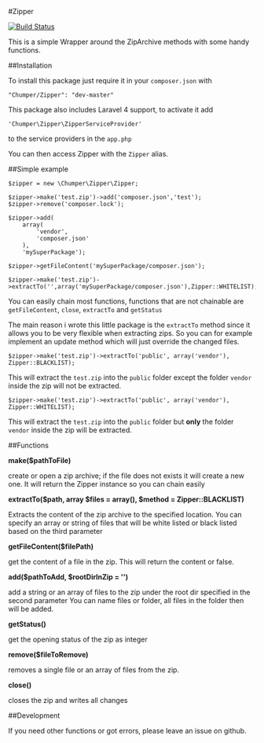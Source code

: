 #Zipper

[![Build Status](https://travis-ci.org/Chumper/Zipper.png)](https://travis-ci.org/Chumper/Zipper)

This is a simple Wrapper around the ZipArchive methods with some handy functions.

##Installation

To install this package just require it in your `composer.json` with

	"Chumper/Zipper": "dev-master"

This package also includes Laravel 4 support, to activate it add

	'Chumper\Zipper\ZipperServiceProvider'

to the service providers in the `app.php`

You can then access Zipper with the `Zipper` alias.

##Simple example

	$zipper = new \Chumper\Zipper\Zipper;

    $zipper->make('test.zip')->add('composer.json','test');
    $zipper->remove('composer.lock');

    $zipper->add(
        array(
            'vendor',
            'composer.json'
        ),
        'mySuperPackage');

    $zipper->getFileContent('mySuperPackage/composer.json');
	
    $zipper->make('test.zip')->extractTo('',array('mySuperPackage/composer.json'),Zipper::WHITELIST);
    
You can easily chain most functions, functions that are not chainable are `getFileContent`, `close`, `extractTo` and `getStatus`

The main reason i wrote this little package is the `extractTo` method since it allows you to be very flexible when extracting zips.
So you can for example implement an update method which will just override the changed files.

	$zipper->make('test.zip')->extractTo('public', array('vendor'), Zipper::BLACKLIST);
	
This will extract the `test.zip` into the `public` folder except the folder `vendor` inside the zip will not be extracted.

	$zipper->make('test.zip')->extractTo('public', array('vendor'), Zipper::WHITELIST);
	
This will extract the `test.zip` into the `public` folder but **only** the folder `vendor` inside the zip will be extracted.

##Functions

**make($pathToFile)**

create or open a zip archive; if the file does not exists it will create a new one.
It will return the Zipper instance so you can chain easily


**extractTo($path, array $files = array(), $method = Zipper::BLACKLIST)**

Extracts the content of the zip archive to the specified location.
You can specify an array or string of files that will be white listed or black listed based on the third parameter


**getFileContent($filePath)**

get the content of a file in the zip. This will return the content or false.


**add($pathToAdd, $rootDirInZip = '')**

add a string or an array of files to the zip under the root dir specified in the second parameter
You can name files or folder, all files in the folder then will be added.


**getStatus()**

get the opening status of the zip as integer


**remove($fileToRemove)**

removes a single file or an array of files from the zip.


**close()**

closes the zip and writes all changes

##Development

If you need other functions or got errors, please leave an issue on github.
